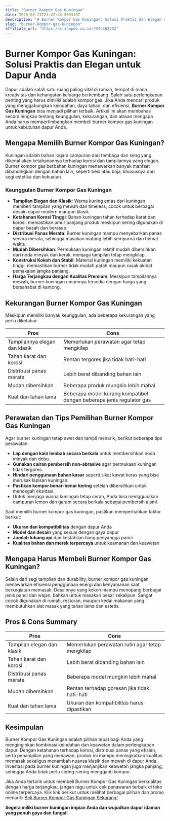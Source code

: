 ```yaml
---
title: "Burner Kompor Gas Kuningan"
date: 2025-05-23T23:47:43.509319Z
description: "# Burner Kompor Gas Kuningan: Solusi Praktis dan Elegan untuk Dapur Anda..."
slug: "burner-kompor-gas-kuningan"
affiliate_url: "https://s.shopee.co.id/7V44C68VX2"
---
```

# Burner Kompor Gas Kuningan: Solusi Praktis dan Elegan untuk Dapur Anda

Dapur adalah salah satu ruang paling vital di rumah, tempat di mana kreativitas dan kehangatan keluarga berkembang. Salah satu perlengkapan penting yang harus dimiliki adalah kompor gas. Jika Anda mencari produk yang menggabungkan keindahan, daya tahan, dan efisiensi, **Burner Kompor Gas Kuningan** bisa menjadi pilihan terbaik. Artikel ini akan membahas secara lengkap tentang keunggulan, kekurangan, dan alasan mengapa Anda harus mempertimbangkan membeli burner kompor gas kuningan untuk kebutuhan dapur Anda.

## Mengapa Memilih Burner Kompor Gas Kuningan?

Kuningan adalah bahan logam campuran dari tembaga dan seng yang dikenal akan ketahanannya terhadap korosi dan tampilannya yang elegan. Burner kompor gas berbahan kuningan menawarkan banyak manfaat dibandingkan dengan bahan lain, seperti besi atau baja, khususnya dari segi estetika dan kekuatan.

### Keunggulan Burner Kompor Gas Kuningan

- **Tampilan Elegan dan Klasik**: Warna kuning emas dari kuningan memberi tampilan yang mewah dan timeless, cocok untuk berbagai desain dapur modern maupun klasik.
- **Ketahanan Korosi Tinggi**: Bahan kuningan tahan terhadap karat dan korosi, memastikan umur panjang produk meskipun sering digunakan di dapur basah dan berasap.
- **Distribusi Panas Merata**: Burner kuningan mampu menyebarkan panas secara merata, sehingga masakan matang lebih sempurna dan hemat waktu.
- **Mudah Dibersihkan**: Permukaan kuningan relatif mudah dibersihkan dari noda minyak dan kerak, menjaga tampilan tetap mengkilap.
- **Konstruksi Kokoh dan Stabil**: Material kuningan memiliki kekuatan tinggi, memastikan burner tidak mudah patah maupun rusak akibat pemakaian jangka panjang.
- **Harga Terjangkau dengan Kualitas Premium**: Meskipun tampilannya mewah, burner kuningan umumnya tersedia dengan harga yang bersahabat di kantong.

## Kekurangan Burner Kompor Gas Kuningan

Meskipun memiliki banyak keunggulan, ada beberapa kekurangan yang perlu diketahui:

| Pros                               | Cons                                |
|------------------------------------|-------------------------------------|
| Tampilannya elegan dan klasik     | Memerlukan perawatan agar tetap mengkilap |
| Tahan karat dan korosi           | Rentan tergores jika tidak hati-hati |
| Distribusi panas merata          | Lebih berat dibanding bahan lain      |
| Mudah dibersihkan                | Beberapa produk mungkin lebih mahal |
| Kuat dan tahan lama             | Beberapa model kurang kompatibel dengan beberapa jenis regulator gas |

## Perawatan dan Tips Pemilihan Burner Kompor Gas Kuningan

Agar burner kuningan tetap awet dan tampil menarik, berikut beberapa tips perawatan:

- **Lap dengan kain lembab secara berkala** untuk membersihkan noda minyak dan debu.
- **Gunakan cairan pembersih non-abrasive** agar permukaan kuningan tidak tergores.
- **Hindari penggunaan bahan kasar** seperti sikat kawat keras yang bisa merusak lapisan kuningan.
- **Pastikan kompor benar-benar kering** setelah dibersihkan untuk mencegah oksidasi.
- Untuk menjaga warna kuningan tetap cerah, Anda bisa menggunakan campuran lemon dan garam secara berkala sebagai pembersih alami.

Saat memilih burner kompor gas kuningan, pastikan memperhatikan faktor berikut:

- **Ukuran dan kompatibilitas** dengan dapur Anda
- **Model dan desain** yang sesuai dengan gaya dapur
- **Jumlah lubang api** dan kestabilan tiang penyangga panci
- **Kualitas bahan dan merek terpercaya** untuk keamanan dan keawetan

## Mengapa Harus Membeli Burner Kompor Gas Kuningan?

Selain dari segi tampilan dan durability, burner kompor gas kuningan menawarkan efisiensi penggunaan energi dan kenyamanan saat berkegiatan memasak. Desainnya yang kokoh mampu menopang berbagai jenis panci dan wajan, bahkan untuk masakan besar sekalipun. Sangat cocok digunakan di rumah, restoran, maupun kedai makanan yang membutuhkan alat masak yang tahan lama dan estetis.

## Pros & Cons Summary

| **Pros** | **Cons** |
|---|---|
| Tampilan elegan dan klasik | Memerlukan perawatan rutin agar tetap mengkilap |
| Tahan karat dan korosi | Lebih berat dibanding bahan lain |
| Distribusi panas merata | Beberapa model mungkin lebih mahal |
| Mudah dibersihkan | Rentan terhadap goresan jika tidak hati-hati |
| Kuat dan tahan lama | Ukuran dan kompatibilitas harus dipastikan |

## Kesimpulan

Burner Kompor Gas Kuningan adalah pilihan tepat bagi Anda yang menginginkan kombinasi keindahan dan keawetan dalam perlengkapan dapur. Dengan ketahanan terhadap korosi, distribusi panas yang efisien, serta penampilan yang menawan, produk ini mampu meningkatkan kualitas memasak sekaligus menambah nuansa klasik dan mewah di dapur Anda. Investasi pada burner kuningan juga menjanjikan keawetan jangka panjang, sehingga Anda tidak perlu sering-sering mengganti kompor.

Jika Anda tertarik untuk membeli Burner Kompor Gas Kuningan berkualitas dengan harga terjangkau, jangan ragu untuk cek penawaran terbaik di toko online terpercaya. Klik link berikut untuk melihat berbagai pilihan dan promo menarik: [Beli Burner Kompor Gas Kuningan Sekarang!](https://s.shopee.co.id/7V44C68VX2)

**Segera miliki burner kuningan impian Anda dan wujudkan dapur idaman yang penuh gaya dan fungsi!**